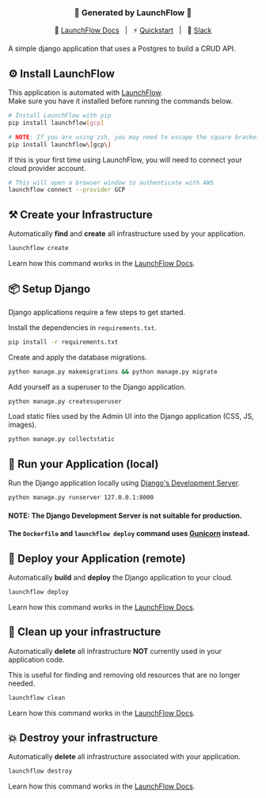 <div align="center">

### **🚀 Generated by LaunchFlow 🚀**

📖 [LaunchFlow Docs](https://docs.launchflow.com/) &nbsp; | &nbsp; ⚡ [Quickstart](https://docs.launchflow.com/docs/quickstart) &nbsp; | &nbsp; 👋 [Slack](https://join.slack.com/t/launchflowusers/shared_invite/zt-27wlowsza-Uiu~8hlCGkvPINjmMiaaMQ)

</div>

A simple django application that uses a Postgres to build a CRUD API.

## ⚙️ Install LaunchFlow

This application is automated with [LaunchFlow](https://docs.launchflow.com/). <br/> Make sure you have it installed before running the commands below.


```bash
# Install LaunchFlow with pip
pip install launchflow[gcp]

# NOTE: If you are using zsh, you may need to escape the square brackets
pip install launchflow\[gcp\]
```

If this is your first time using LaunchFlow, you will need to connect your cloud provider account.

```bash
# This will open a browser window to authenticate with AWS
launchflow connect --provider GCP
```

## ⚒️ Create your Infrastructure

Automatically <strong>find</strong> and <strong>create</strong> all infrastructure used by your application.

```bash
launchflow create
```

Learn how this command works in the [LaunchFlow Docs](https://docs.launchflow.com/reference/cli#launchflow-create).

## 📦 Setup Django

Django applications require a few steps to get started.

Install the dependencies in `requirements.txt`.

```bash
pip install -r requirements.txt
```

Create and apply the database migrations.

```bash
python manage.py makemigrations && python manage.py migrate
```

Add yourself as a superuser to the Django application.

```bash
python manage.py createsuperuser
```

Load static files used by the Admin UI into the Django application (CSS, JS, images).

```bash
python manage.py collectstatic
```

## 🏃 Run your Application (local)

Run the Django application locally using [Django's Development Server](https://docs.djangoproject.com/en/5.0/intro/tutorial01/#the-development-server).

```bash
python manage.py runserver 127.0.0.1:8000
```

#### NOTE: The Django Development Server is not suitable for production.
#### The `Dockerfile` and `launchflow deploy` command uses [Gunicorn](https://gunicorn.org/) instead.

## 🚀 Deploy your Application (remote)

Automatically <strong>build</strong> and <strong>deploy</strong> the Django application to your cloud.

```bash
launchflow deploy
```

Learn how this command works in the [LaunchFlow Docs](https://docs.launchflow.com/reference/cli#launchflow-deploy).

## 🧹 Clean up your infrastructure

Automatically <strong>delete</strong> all infrastructure <strong>NOT</strong> currently used in your application code.

This is useful for finding and removing old resources that are no longer needed.

```bash
launchflow clean
```

Learn how this command works in the [LaunchFlow Docs](https://docs.launchflow.com/reference/cli#launchflow-clean).

## 💥 Destroy your infrastructure

Automatically <strong>delete</strong> all infrastructure associated with your application.

```bash
launchflow destroy
```

Learn how this command works in the [LaunchFlow Docs](https://docs.launchflow.com/reference/cli#launchflow-destroy).
